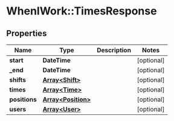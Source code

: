 # WhenIWork::TimesResponse

## Properties
Name | Type | Description | Notes
------------ | ------------- | ------------- | -------------
**start** | **DateTime** |  | [optional] 
**_end** | **DateTime** |  | [optional] 
**shifts** | [**Array&lt;Shift&gt;**](Shift.md) |  | [optional] 
**times** | [**Array&lt;Time&gt;**](Time.md) |  | [optional] 
**positions** | [**Array&lt;Position&gt;**](Position.md) |  | [optional] 
**users** | [**Array&lt;User&gt;**](User.md) |  | [optional] 


